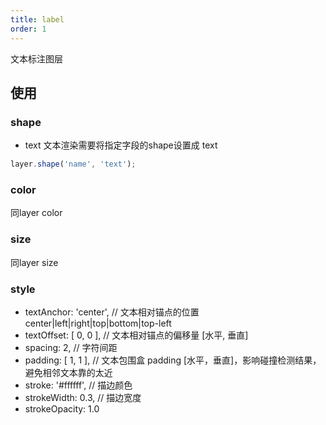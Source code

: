 ```yaml
---
title: label
order: 1
---
```


文本标注图层

## 使用

### shape

- text
  文本渲染需要将指定字段的shape设置成 text

```javascript
layer.shape('name', 'text');
```

### color

同layer color

### size

同layer size

### style

- textAnchor: 'center', // 文本相对锚点的位置 center|left|right|top|bottom|top-left
- textOffset: [ 0, 0 ], // 文本相对锚点的偏移量 [水平, 垂直]
- spacing: 2, // 字符间距
- padding: [ 1, 1 ], // 文本包围盒 padding [水平，垂直]，影响碰撞检测结果，避免相邻文本靠的太近
- stroke: '#ffffff', // 描边颜色
- strokeWidth: 0.3, // 描边宽度
- strokeOpacity: 1.0
